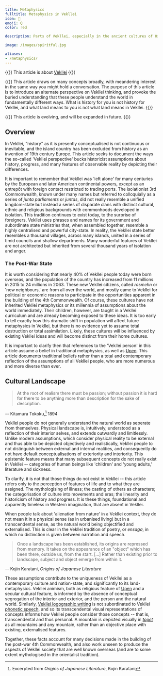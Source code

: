 ```yaml
---
title: Metaphysics
fulltitle: Metaphysics in Vekllei
icon: 🪬
emoji: Q
color: red

description: Parts of Vekllei, especially in the ancient cultures of Oslola and Kala, have a fundamental metaphysical assumptions about the world.

image: /images/spiritful.jpg

aliases:
- /metaphysics/
---
```

{{<note series>}}
 This article is about [Vekllei](/factbook/vekllei)
{{</note>}}

{{<note panel >}}
This article draws on many concepts broadly, with meandering interest in the same way you might hold a conversation. The purpose of this article is to introduce an alternate perspective on Vekllei thinking, and provoke the buried understanding that these people understand the world in fundamentally different ways. What is history for you is not history for Vekllei, and what land means to you is not what land means in Vekllei.
{{</note>}}

{{<note advice>}}
This article is evolving, and will be expanded in future.
{{</note>}}

## Overview

In Vekllei, "history" as it is presently conceptualised is not continuous or inevitable, and the island country has been excluded from history as an invention of 19th century Europe. This article seeks to document the ways the so-called 'Vekllei perspective' bucks historicist assumptions about history, progress, and many features of observable reality by depicting their differences.

It is important to remember that Vekllei was 'left alone' for many centuries by the European and later American continental powers, except as an entrepôt with foreign contact restricted to trading ports. The isolationist 3rd Commonwealth, known under many names but referred to colloquially as a series of *junta parliaments* or *juntas*, did not really resemble a unified kingdom-state but instead a series of disparate clans with distinct cultural, ethnic and religious backgrounds with commonhoods developed in isolation. This tradition continues to exist today, to the surprise of foreigners. Vekllei uses phrases and names for its government and subordinate state ministries that, when assembled together, resemble a highly centralised and powerful city-state. In reality, the Vekllei state better resembles a thousand villages, across many islands, united in a series of timid councils and shallow departments. Many wonderful features of Vekllei are not architected but inherited from several thousand years of isolation and anger.

### The Post-War State

It is worth considering that nearly 40% of Vekllei people today were born overseas, and the population of the country has increased from 11 millions in 2015 to 24 millions in 2063. These new Vekllei citizens, called *rosmehn* or 'new neighbours,' are from all over the world, and mostly came to Vekllei for political or economic reasons to participate in the opportunities apparent in the building of the 4th Commonwealth. Of course, these cultures have not inherited Vekllei metaphysics or its millennia of assumptions about the world immediately. Their children, however, are taught in a Vekllei curriculum and are already becoming exposed to these ideas. It is too early to tell exactly how this dramatic shift in population will affect future metaphysics in Vekllei, but there is no evidence yet to assume total destruction or total assimilation. Likely, these cultures will be influenced by existing Vekllei ideas and will become distinct from their home cultures.

It is important to clarify then that references to the 'Vekllei person' in this article assume a belief in traditional metaphysics, as well as [Upen](/religion). This article documents traditional beliefs rather than a total and contemporary reflection of the assumptions of all Vekllei people, who are more numerous and more diverse than ever.

## Cultural Landscape

> At the root of realism there must be passion; without passion it is hard for there to be anything more than description for the sake of description.

-- Kitamura Tokoku,[^1] 1894

Vekllei people do not generally understand the natural world as seperate from themselves. Physical landscape is, intuitively, understood as a reflection of their interior selves, and extends outwardly and limitlessly. Unlike modern assumptions, which consider physical reality to be external and thus able to be depicted objectively and realistically, Vekllei people to not distinguish between external and internal realities, and consequently do not have default conceptualisations of exteriority and interiority. This epistemic feature means that many subsequent concepts do not really exist in Vekllei -- categories of human beings like 'children' and 'young adults,' literature and sickness.

To clarify, it is not that those things do not exist in Vekllei -- this article refers only to the perception of features of life and to what they are assigned. The mythologising of illness; the casting of others as characters; the categorisation of culture into movements and eras; the linearity and historicism of history and progress. It is these things, foundational and apparently timeless in Western imagination, that are absent in Vekllei.

When people talk about 'alienation from nature' in a Vekllei context, they do not mean it in a physical sense (as in urbanised living) but in a transcendental sense, as the natural world being objectified and externalised. This is clear in the Vekllei tradition of poetry, or *ensaga*, in which no distinction is given between narration and speech.

> Once a landscape has been established, its origins are repressed from memory. It takes on the appearance of an "object" which has been there, outside us, from the start. [...] Rather than existing prior to landscape, subject and object emerge from within it.

-- Kojin Karatani, *Origins of Japanese Literature*

These assumptions contribute to the uniqueness of Vekllei as a contemporary culture and nation-state, and significantly to its land-metaphysics. Vekllei animism, both as religious feature of [Upen](/religion/) and a secular cultural feature, is informed by the absence of conceptual segregation of the interior and exterior, and the person and the natural world. Similarly, [Vekllei logographic writing](/factbook/society/culture/language/#topet) is not subordinated to Vekllei [phonetic speech](/factbook/society/culture/language/#spoken-vekllei), and so its transcendental visual representations of concepts informs how Vekllei people consider those concepts -- that is, transcendental and thus personal. A mountain is depicted visually in [*topet*](/factbook/society/culture/language/#topet) as all mountains and any mountain, rather than an objective place with existing, externalised features.

Together, these facts account for many decisions made in the building of the post-war 4th Commonwealth, and also work unseen to produce the aspects of Vekllei society that are well known overseas (and are to some extent mythologised in the orientalist tradition).

[^1]: Excerpted from *Origins of Japanese Literature*, Kojin Karatani